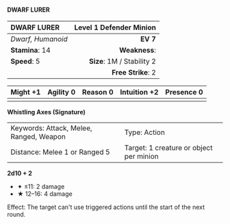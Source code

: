 #### DWARF LURER

| DWARF LURER       | **Level 1 Defender Minion** |
| :---------------- | --------------------------: |
| *Dwarf, Humanoid* |                    **EV 7** |
| **Stamina**: 14   |               **Weakness**: |
| **Speed**: 5      |  **Size**: 1M / Stability 2 |
|                   |          **Free Strike**: 2 |

| **Might** +1 | **Agility** 0 | **Reason** 0 | **Intuition** +2 | **Presence** 0 |
| ------------ | ------------- | ------------ | ---------------- | -------------- |
|              |               |              |                  |                |

**Whistling Axes (Signature)**

|                                         |                                         |
| :-------------------------------------- | :-------------------------------------- |
| Keywords: Attack, Melee, Ranged, Weapon | Type: Action                            |
| Distance: Melee 1 or Ranged 5           | Target: 1 creature or object per minion |

**2d10 + 2**

- ✦ ≤11: 2 damage
- ★ 12–16: 4 damage

Effect: The target can't use triggered actions until the start of the next round.
